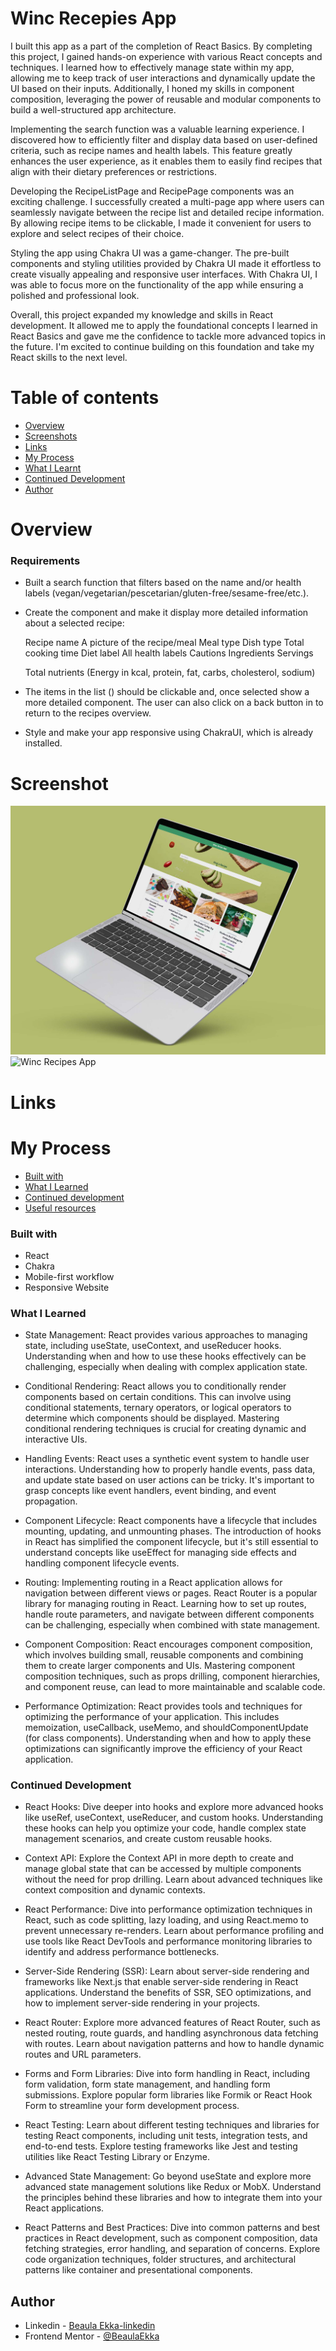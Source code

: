# Winc Recepies App

I built this app as a part of the completion of React Basics. By completing this project, I gained hands-on experience with various React concepts and techniques. I learned how to effectively manage state within my app, allowing me to keep track of user interactions and dynamically update the UI based on their inputs. Additionally, I honed my skills in component composition, leveraging the power of reusable and modular components to build a well-structured app architecture.

Implementing the search function was a valuable learning experience. I discovered how to efficiently filter and display data based on user-defined criteria, such as recipe names and health labels. This feature greatly enhances the user experience, as it enables them to easily find recipes that align with their dietary preferences or restrictions.

Developing the RecipeListPage and RecipePage components was an exciting challenge. I successfully created a multi-page app where users can seamlessly navigate between the recipe list and detailed recipe information. By allowing recipe items to be clickable, I made it convenient for users to explore and select recipes of their choice.

Styling the app using Chakra UI was a game-changer. The pre-built components and styling utilities provided by Chakra UI made it effortless to create visually appealing and responsive user interfaces. With Chakra UI, I was able to focus more on the functionality of the app while ensuring a polished and professional look.

Overall, this project expanded my knowledge and skills in React development. It allowed me to apply the foundational concepts I learned in React Basics and gave me the confidence to tackle more advanced topics in the future. I'm excited to continue building on this foundation and take my React skills to the next level.

# Table of contents

- [Overview](#overview)
- [Screenshots](#screenshot)
- [Links](#links)
- [My Process](#my-process)
- [What I Learnt](#what-i-learned)
- [Continued Development](#continued-development)
- [Author](#author)

# Overview

### Requirements

- Built a search function that filters based on the name and/or health labels (vegan/vegetarian/pescetarian/gluten-free/sesame-free/etc.).
- Create the <RecipePage /> component and make it display more detailed information about a selected recipe:

  Recipe name
  A picture of the recipe/meal
  Meal type
  Dish type
  Total cooking time
  Diet label
  All health labels
  Cautions
  Ingredients
  Servings

  Total nutrients (Energy in kcal, protein, fat, carbs, cholesterol, sodium)

- The items in the list (<RecipeListPage />) should be clickable and, once selected show a more detailed <RecipePage /> component. The user can also click on a back button in <RecipePage /> to return to the recipes overview.
- Style and make your app responsive using ChakraUI, which is already installed.

# Screenshot

![Winc Screenshots](./public/myScreenShots/mockup2.jpg)
![Winc Recipes App](./public/myScreenShots/Animation.gif)

# Links

# My Process

- [Built with](#built-with)
- [What I Learned](#what-i-learned)
- [Continued development](#continued-development)
- [Useful resources](#useful-resources)

### Built with

- React
- Chakra
- Mobile-first workflow
- Responsive Website

### What I Learned

- State Management: React provides various approaches to managing state, including useState, useContext, and useReducer hooks. Understanding when and how to use these hooks effectively can be challenging, especially when dealing with complex application state.

- Conditional Rendering: React allows you to conditionally render components based on certain conditions. This can involve using conditional statements, ternary operators, or logical operators to determine which components should be displayed. Mastering conditional rendering techniques is crucial for creating dynamic and interactive UIs.

- Handling Events: React uses a synthetic event system to handle user interactions. Understanding how to properly handle events, pass data, and update state based on user actions can be tricky. It's important to grasp concepts like event handlers, event binding, and event propagation.

- Component Lifecycle: React components have a lifecycle that includes mounting, updating, and unmounting phases. The introduction of hooks in React has simplified the component lifecycle, but it's still essential to understand concepts like useEffect for managing side effects and handling component lifecycle events.

- Routing: Implementing routing in a React application allows for navigation between different views or pages. React Router is a popular library for managing routing in React. Learning how to set up routes, handle route parameters, and navigate between different components can be challenging, especially when combined with state management.

- Component Composition: React encourages component composition, which involves building small, reusable components and combining them to create larger components and UIs. Mastering component composition techniques, such as props drilling, component hierarchies, and component reuse, can lead to more maintainable and scalable code.

- Performance Optimization: React provides tools and techniques for optimizing the performance of your application. This includes memoization, useCallback, useMemo, and shouldComponentUpdate (for class components). Understanding when and how to apply these optimizations can significantly improve the efficiency of your React application.

### Continued Development

- React Hooks: Dive deeper into hooks and explore more advanced hooks like useRef, useContext, useReducer, and custom hooks. Understanding these hooks can help you optimize your code, handle complex state management scenarios, and create custom reusable hooks.

- Context API: Explore the Context API in more depth to create and manage global state that can be accessed by multiple components without the need for prop drilling. Learn about advanced techniques like context composition and dynamic contexts.

- React Performance: Dive into performance optimization techniques in React, such as code splitting, lazy loading, and using React.memo to prevent unnecessary re-renders. Learn about performance profiling and use tools like React DevTools and performance monitoring libraries to identify and address performance bottlenecks.

- Server-Side Rendering (SSR): Learn about server-side rendering and frameworks like Next.js that enable server-side rendering in React applications. Understand the benefits of SSR, SEO optimizations, and how to implement server-side rendering in your projects.

- React Router: Explore more advanced features of React Router, such as nested routing, route guards, and handling asynchronous data fetching with routes. Learn about navigation patterns and how to handle dynamic routes and URL parameters.

- Forms and Form Libraries: Dive into form handling in React, including form validation, form state management, and handling form submissions. Explore popular form libraries like Formik or React Hook Form to streamline your form development process.

- React Testing: Learn about different testing techniques and libraries for testing React components, including unit tests, integration tests, and end-to-end tests. Explore testing frameworks like Jest and testing utilities like React Testing Library or Enzyme.

- Advanced State Management: Go beyond useState and explore more advanced state management solutions like Redux or MobX. Understand the principles behind these libraries and how to integrate them into your React applications.

- React Patterns and Best Practices: Dive into common patterns and best practices in React development, such as component composition, data fetching strategies, error handling, and separation of concerns. Explore code organization techniques, folder structures, and architectural patterns like container and presentational components.

## Author

- Linkedin - [Beaula Ekka-linkedin](https://www.linkedin.com/in/beaula-ekka-favejee-97316558/)
- Frontend Mentor - [@BeaulaEkka](https://www.frontendmentor.io/profile/BeaulaEkka)
